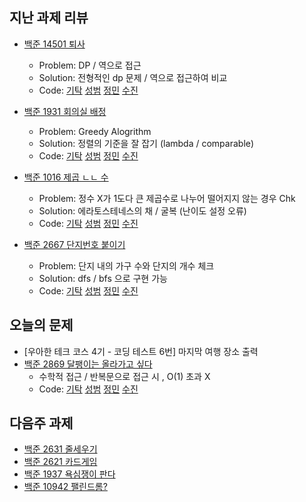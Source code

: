 
## 지난 과제 리뷰

- [백준 14501 퇴사](https://www.acmicpc.net/problem/14501)
  - Problem: DP / 역으로 접근  
  - Solution: 전형적인 dp 문제 / 역으로 접근하여 비교 
  - Code: [기탁]() [성범](https://github.com/KvngSungBum/CodingTest/blob/master/src/BaekJoon2/dismiss_14501.java) [정민](https://github.com/han51361/Algorithm/blob/master/pythonProject/DP/retire_Q14501.py) [수진]()

- [백준 1931 회의실 배정](https://www.acmicpc.net/problem/1931)
  - Problem: Greedy Alogrithm 
  - Solution: 정렬의 기준을 잘 잡기 (lambda / comparable)  
  - Code: [기탁]() [성범](https://github.com/KvngSungBum/CodingTest/blob/master/src/BaekJoon2/meetingRoom_1931.java) [정민](https://github.com/han51361/Algorithm/blob/master/pythonProject/collegeBaseClass/assignMeetingRoom_Q1931.py) [수진]()

- [백준 1016 제곱 ㄴㄴ 수](https://www.acmicpc.net/problem/1061)
  - Problem: 정수 X가 1도다 큰 제곱수로 나누어 떨어지지 않는 경우 Chk
  - Solution: 에라토스테네스의 채 / 굴복 (난이도 설정 오류)     
  - Code: [기탁]() [성범](https://github.com/KvngSungBum/CodingTest/blob/master/src/BaekJoon2/noSquareNumber_1016.java) [정민](https://github.com/han51361/Algorithm/blob/master/pythonProject/noSquaredNumber_Q1016.py) [수진]()
  
- [백준 2667 단지번호 붙이기](https://www.acmicpc.net/problem/2667)
  - Problem: 단지 내의 가구 수와 단지의 개수 체크  
  - Solution: dfs / bfs 으로 구현 가능 
  - Code: [기탁]() [성범](https://github.com/KvngSungBum/CodingTest/blob/master/src/BaekJoon2/numberingHouse_2667.java) [정민](https://github.com/han51361/Algorithm/blob/master/pythonProject/collegeBaseClass/attachNumber.py) [수진]()

## 오늘의 문제

- [우아한 테크 코스 4기 - 코딩 테스트 6번] 마지막 여행 장소 출력 
- [백준 2869 달팽이는 올라가고 싶다](https://www.acmicpc.net/problem/2869)
  - 수학적 접근 / 반복문으로 접근 시 , O(1) 초과 X  
  - Code: [기탁]() [성범](https://github.com/KvngSungBum/CodingTest/blob/master/src/BaekJoon2/TravelSchedule.java) [정민](https://github.com/han51361/Algorithm/blob/master/pythonProject/snailMoving_Q2869.py) [수진]()

## 다음주 과제 

- [백준 2631 줄세우기](https://www.acmicpc.net/problem/2631)
- [백준 2621 카드게임](https://www.acmicpc.net/problem/2621)
- [백준 1937 욕심쟁이 판다](https://www.acmicpc.net/problem/1937)
- [백준 10942 팰린드롬?](https://www.acmicpc.net/problem/10942)
